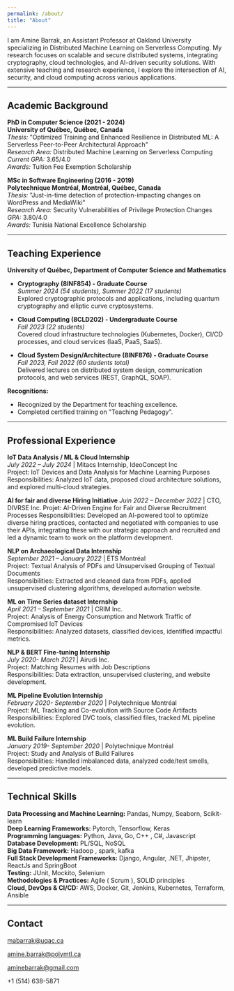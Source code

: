 ```yaml
---
permalink: /about/
title: "About"
---
```



I am Amine Barrak, an Assistant Professor at Oakland University specializing in Distributed Machine Learning on Serverless Computing. My research focuses on scalable and secure distributed systems, integrating cryptography, cloud technologies, and AI-driven security solutions. With extensive teaching and research experience, I explore the intersection of AI, security, and cloud computing across various applications.

---

## Academic Background

<i class="fa fa-graduation-cap"></i> **PhD in Computer Science (2021 - 2024)**  
**University of Québec, Québec, Canada**  
*Thesis:* "Optimized Training and Enhanced Resilience in Distributed ML: A Serverless Peer-to-Peer Architectural Approach"  
*Research Area:* Distributed Machine Learning on Serverless Computing  
*Current GPA:* 3.65/4.0  
*Awards:* Tuition Fee Exemption Scholarship

<i class="fa fa-graduation-cap"></i> **MSc in Software Engineering (2016 - 2019)**  
**Polytechnique Montréal, Montréal, Québec, Canada**  
*Thesis:* "Just-in-time detection of protection-impacting changes on WordPress and MediaWiki"  
*Research Area:* Security Vulnerabilities of Privilege Protection Changes  
*GPA:* 3.80/4.0  
*Awards:* Tunisia National Excellence Scholarship

---

## Teaching Experience

**University of Québec, Department of Computer Science and Mathematics**

- **Cryptography (8INF854) - Graduate Course**  
  *Summer 2024 (54 students), Summer 2022 (17 students)*  
  Explored cryptographic protocols and applications, including quantum cryptography and elliptic curve cryptosystems.

- **Cloud Computing (8CLD202) - Undergraduate Course**  
  *Fall 2023 (22 students)*  
  Covered cloud infrastructure technologies (Kubernetes, Docker), CI/CD processes, and cloud services (IaaS, PaaS, SaaS).

- **Cloud System Design/Architecture (8INF876) - Graduate Course**  
  *Fall 2023, Fall 2022 (60 students total)*  
  Delivered lectures on distributed system design, communication protocols, and web services (REST, GraphQL, SOAP).

**Recognitions:**
- Recognized by the Department for teaching excellence.
- Completed certified training on "Teaching Pedagogy".

---

## Professional Experience

**IoT Data Analysis / ML & Cloud Internship**  
*July 2022 – July 2024* | Mitacs Internship, IdeoConcept Inc  
Project: IoT Devices and Data Analysis for Machine Learning Purposes  
Responsibilities: Analyzed IoT data, proposed cloud architecture solutions, and explored multi-cloud strategies.

**AI for fair and diverse Hiring Initiative**
*Juin 2022 – December 2022* | CTO, DIVRSE Inc.
Projet: AI-Driven Engine for Fair and Diverse Recruitment Processes
Responsibilities: Developed an AI-powered tool to optimize diverse hiring practices, contacted and negotiated with companies to use their APIs, integrating these with our strategic approach and recruited and led a dynamic team to work on the platform development.


**NLP on Archaeological Data Internship**  
*September 2021 – January 2022* | ÉTS Montréal  
Project: Textual Analysis of PDFs and Unsupervised Grouping of Textual Documents  
Responsibilities: Extracted and cleaned data from PDFs, applied unsupervised clustering algorithms, developed automation website.

**ML on Time Series dataset Internship**  
*April 2021 – September 2021* | CRIM Inc.  
Project: Analysis of Energy Consumption and Network Traffic of Compromised IoT Devices  
Responsibilities: Analyzed datasets, classified devices, identified impactful metrics.

**NLP & BERT Fine-tuning Internship**  
*July 2020- March 2021* | Airudi Inc.  
Project: Matching Resumes with Job Descriptions  
Responsibilities: Data extraction, unsupervised clustering, and website development.

**ML Pipeline Evolution Internship**  
*February 2020- September 2020* | Polytechnique Montréal  
Project: ML Tracking and Co-evolution with Source Code Artifacts  
Responsibilities: Explored DVC tools, classified files, tracked ML pipeline evolution.

**ML Build Failure Internship**  
*January 2019- September 2020* | Polytechnique Montréal  
Project: Study and Analysis of Build Failures  
Responsibilities: Handled imbalanced data, analyzed code/test smells, developed predictive models.

---

## Technical Skills

**Data Processing and Machine Learning:** Pandas, Numpy, Seaborn, Scikit-learn
<br>
**Deep Learning Frameworks:** Pytorch, Tensorflow, Keras
<br>
**Programming languages:** Python, Java, Go, C++ , C#, Javascript
<br>
**Database Development:** PL/SQL, NoSQL
<br>
**Big Data Framework:** Hadoop , spark, kafka
<br>
**Full Stack Development Frameworks:** Django, Angular, .NET, Jhipster, ReactJs and SpringBoot
<br>
**Testing:** JUnit, Mockito, Selenium
<br>
**Methodologies & Practices:** Agile ( Scrum ), SOLID principles
<br>
**Cloud, DevOps & CI/CD:** AWS, Docker, Git, Jenkins, Kubernetes, Terraform, Ansible

---


## Contact

<i class="fa fa-envelope" aria-hidden="true"></i> mabarrak@uqac.ca

<i class="fa fa-envelope" aria-hidden="true"></i> amine.barrak@polymtl.ca

<i class="fa fa-envelope" aria-hidden="true"></i> aminebarrak@gmail.com

<i class="fa-solid fa-phone"></i> +1 (514) 638-5871
